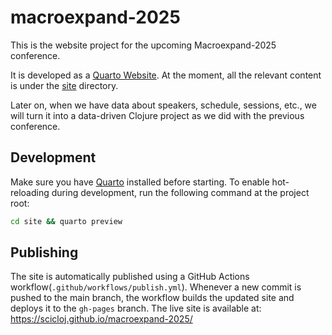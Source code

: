 # macroexpand-2025

This is the website project for the upcoming Macroexpand-2025 conference.

It is developed as a [Quarto Website](https://quarto.org/docs/websites/).
At the moment, all the relevant content is under the [site](./site) directory.

Later on, when we have data about speakers, schedule, sessions, etc., we will turn it into a data-driven Clojure project as we did with the previous conference.

## Development
Make sure you have [Quarto](https://quarto.org/docs/get-started/) installed before starting.
To enable hot-reloading during development, run the following command at the project root:

```bash
cd site && quarto preview
```

## Publishing

The site is automatically published using a GitHub Actions workflow(`.github/workflows/publish.yml`).
Whenever a new commit is pushed to the main branch, the workflow builds the updated site and deploys it to the `gh-pages` branch.
The live site is available at: https://scicloj.github.io/macroexpand-2025/
